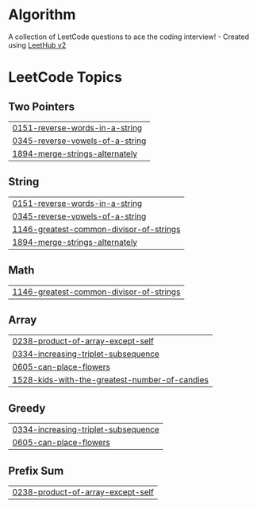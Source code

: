 # Algorithm
A collection of LeetCode questions to ace the coding interview! - Created using [LeetHub v2](https://github.com/arunbhardwaj/LeetHub-2.0)

<!---LeetCode Topics Start-->
# LeetCode Topics
## Two Pointers
|  |
| ------- |
| [0151-reverse-words-in-a-string](https://github.com/sohyeonlee0623/Algorithm/tree/master/0151-reverse-words-in-a-string) |
| [0345-reverse-vowels-of-a-string](https://github.com/sohyeonlee0623/Algorithm/tree/master/0345-reverse-vowels-of-a-string) |
| [1894-merge-strings-alternately](https://github.com/sohyeonlee0623/Algorithm/tree/master/1894-merge-strings-alternately) |
## String
|  |
| ------- |
| [0151-reverse-words-in-a-string](https://github.com/sohyeonlee0623/Algorithm/tree/master/0151-reverse-words-in-a-string) |
| [0345-reverse-vowels-of-a-string](https://github.com/sohyeonlee0623/Algorithm/tree/master/0345-reverse-vowels-of-a-string) |
| [1146-greatest-common-divisor-of-strings](https://github.com/sohyeonlee0623/Algorithm/tree/master/1146-greatest-common-divisor-of-strings) |
| [1894-merge-strings-alternately](https://github.com/sohyeonlee0623/Algorithm/tree/master/1894-merge-strings-alternately) |
## Math
|  |
| ------- |
| [1146-greatest-common-divisor-of-strings](https://github.com/sohyeonlee0623/Algorithm/tree/master/1146-greatest-common-divisor-of-strings) |
## Array
|  |
| ------- |
| [0238-product-of-array-except-self](https://github.com/sohyeonlee0623/Algorithm/tree/master/0238-product-of-array-except-self) |
| [0334-increasing-triplet-subsequence](https://github.com/sohyeonlee0623/Algorithm/tree/master/0334-increasing-triplet-subsequence) |
| [0605-can-place-flowers](https://github.com/sohyeonlee0623/Algorithm/tree/master/0605-can-place-flowers) |
| [1528-kids-with-the-greatest-number-of-candies](https://github.com/sohyeonlee0623/Algorithm/tree/master/1528-kids-with-the-greatest-number-of-candies) |
## Greedy
|  |
| ------- |
| [0334-increasing-triplet-subsequence](https://github.com/sohyeonlee0623/Algorithm/tree/master/0334-increasing-triplet-subsequence) |
| [0605-can-place-flowers](https://github.com/sohyeonlee0623/Algorithm/tree/master/0605-can-place-flowers) |
## Prefix Sum
|  |
| ------- |
| [0238-product-of-array-except-self](https://github.com/sohyeonlee0623/Algorithm/tree/master/0238-product-of-array-except-self) |
<!---LeetCode Topics End-->